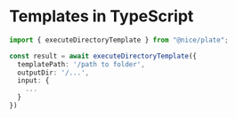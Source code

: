 # Templates in TypeScript

```ts
import { executeDirectoryTemplate } from "@nice/plate";

const result = await executeDirectoryTemplate({
  templatePath: '/path to folder',
  outputDir: '/...',
  input: {
    ...
  }
})
```